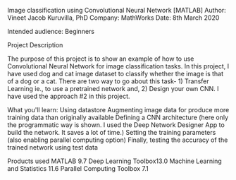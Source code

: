 Image classification using Convolutional Neural Network [MATLAB]
Author: Vineet Jacob Kuruvilla, PhD
Company: MathWorks
Date: 8th March 2020

Intended audience: Beginners

Project Description

The purpose of this project is to show an example of how to use Convolutional Neural Network for image classification tasks. In this project, I have used dog and cat image dataset to classify whether the image is that of a dog or a cat. There are two way to go about this task- 1) Transfer Learning ie., to use a pretrained network and, 2) Design your own CNN. I have used the approach #2 in this project.

What you'll learn:
Using datastore
Augmenting image data for produce more training data than originally available
Defining a CNN architecture (here only the programmatic way is shown. I used the Deep Network Designer App to build the network. It saves a lot of time.)
Setting the training parameters (also enabling parallel computing option)
Finally, testing the accuracy of the trained network using test data

Products used
MATLAB 9.7
Deep Learning Toolbox13.0
Machine Learning and Statistics 11.6
Parallel Computing Toolbox 7.1